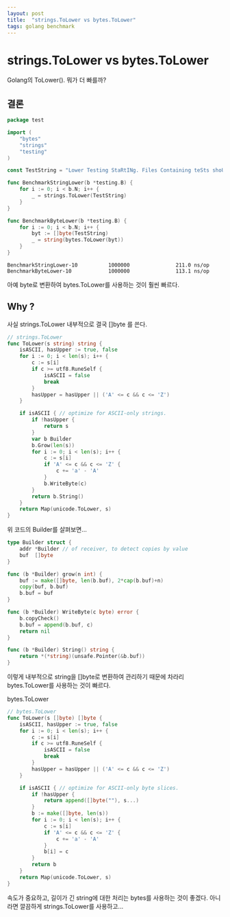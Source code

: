 ```yaml
---
layout: post
title:  "strings.ToLower vs bytes.ToLower"
tags: golang benchmark
---
```


# strings.ToLower vs bytes.ToLower
Golang의 ToLower(). 뭐가 더 빠를까?

## 결론

```go
package test

import (
	"bytes"
	"strings"
	"testing"
)

const TestString = "Lower Testing StaRtINg. Files Containing teSts shoUld bE CalLeD."

func BenchmarkStringLower(b *testing.B) {
	for i := 0; i < b.N; i++ {
		_ = strings.ToLower(TestString)
	}
}

func BenchmarkByteLower(b *testing.B) {
	for i := 0; i < b.N; i++ {
		byt := []byte(TestString)
		_ = string(bytes.ToLower(byt))
	}
}

```

```
BenchmarkStringLower-10          1000000               211.0 ns/op
BenchmarkByteLower-10            1000000               113.1 ns/op
```

아예 byte로 변환하여 bytes.ToLower를 사용하는 것이 훨씬 빠르다.
<br>

## Why ?
사실 strings.ToLower 내부적으로 결국 []byte 를 쓴다.

```go
// strings.ToLower
func ToLower(s string) string {
	isASCII, hasUpper := true, false
	for i := 0; i < len(s); i++ {
		c := s[i]
		if c >= utf8.RuneSelf {
			isASCII = false
			break
		}
		hasUpper = hasUpper || ('A' <= c && c <= 'Z')
	}

	if isASCII { // optimize for ASCII-only strings.
		if !hasUpper {
			return s
		}
		var b Builder
		b.Grow(len(s))
		for i := 0; i < len(s); i++ {
			c := s[i]
			if 'A' <= c && c <= 'Z' {
				c += 'a' - 'A'
			}
			b.WriteByte(c)
		}
		return b.String()
	}
	return Map(unicode.ToLower, s)
}
```

위 코드의 Builder를 살펴보면...

```go
type Builder struct {
	addr *Builder // of receiver, to detect copies by value
	buf  []byte
}

func (b *Builder) grow(n int) {
	buf := make([]byte, len(b.buf), 2*cap(b.buf)+n)
	copy(buf, b.buf)
	b.buf = buf
}

func (b *Builder) WriteByte(c byte) error {
	b.copyCheck()
	b.buf = append(b.buf, c)
	return nil
}

func (b *Builder) String() string {
	return *(*string)(unsafe.Pointer(&b.buf))
}
```

이렇게 내부적으로 string을 []byte로 변환하여 관리하기 때문에 차라리 bytes.ToLower를 사용하는 것이 빠르다.
<br>

bytes.ToLower
```go
// bytes.ToLower
func ToLower(s []byte) []byte {
	isASCII, hasUpper := true, false
	for i := 0; i < len(s); i++ {
		c := s[i]
		if c >= utf8.RuneSelf {
			isASCII = false
			break
		}
		hasUpper = hasUpper || ('A' <= c && c <= 'Z')
	}

	if isASCII { // optimize for ASCII-only byte slices.
		if !hasUpper {
			return append([]byte(""), s...)
		}
		b := make([]byte, len(s))
		for i := 0; i < len(s); i++ {
			c := s[i]
			if 'A' <= c && c <= 'Z' {
				c += 'a' - 'A'
			}
			b[i] = c
		}
		return b
	}
	return Map(unicode.ToLower, s)
}
```

속도가 중요하고, 길이가 긴 string에 대한 처리는 bytes를 사용하는 것이 좋겠다. 아니라면 깔끔하게 strings.ToLower를 사용하고...

